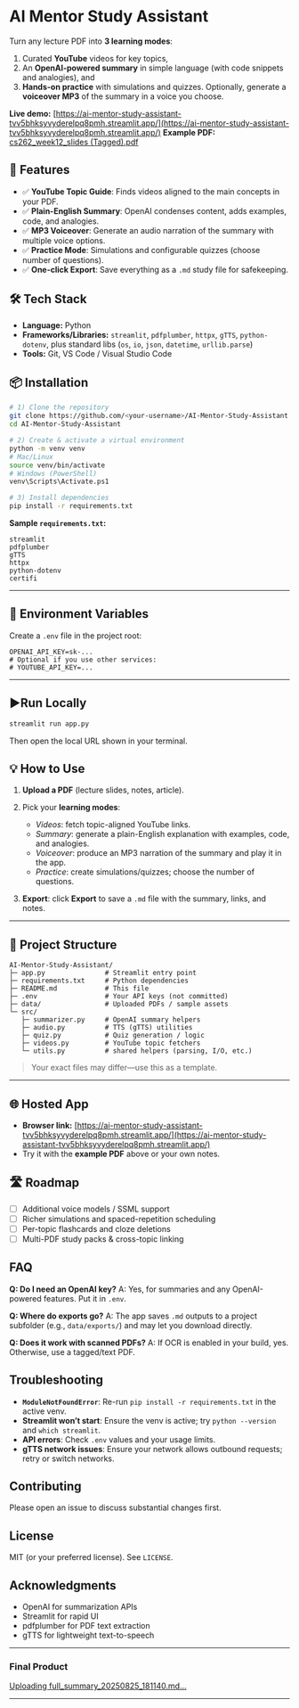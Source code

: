 # AI Mentor Study Assistant

Turn any lecture PDF into **3 learning modes**:

1. Curated **YouTube** videos for key topics,
2. An **OpenAI-powered summary** in simple language (with code snippets and analogies), and
3. **Hands-on practice** with simulations and quizzes.
   Optionally, generate a **voiceover MP3** of the summary in a voice you choose.

**Live demo:** [https://ai-mentor-study-assistant-tvv5bhksyvyderelpq8pmh.streamlit.app/](https://ai-mentor-study-assistant-tvv5bhksyvyderelpq8pmh.streamlit.app/)
**Example PDF:** [cs262\_week12\_slides (Tagged).pdf](https://github.com/user-attachments/files/21974421/cs262_week12_slides.15.1.1.-.Tagged.pdf)


## 🚀 Features

* ✅ **YouTube Topic Guide**: Finds videos aligned to the main concepts in your PDF.
* ✅ **Plain-English Summary**: OpenAI condenses content, adds examples, code, and analogies.
* ✅ **MP3 Voiceover**: Generate an audio narration of the summary with multiple voice options.
* ✅ **Practice Mode**: Simulations and configurable quizzes (choose number of questions).
* ✅ **One-click Export**: Save everything as a `.md` study file for safekeeping.


## 🛠️ Tech Stack

* **Language:** Python
* **Frameworks/Libraries:** `streamlit`, `pdfplumber`, `httpx`, `gTTS`, `python-dotenv`, plus standard libs (`os`, `io`, `json`, `datetime`, `urllib.parse`)
* **Tools:** Git, VS Code / Visual Studio Code


## 📦 Installation

```bash
# 1) Clone the repository
git clone https://github.com/<your-username>/AI-Mentor-Study-Assistant.git
cd AI-Mentor-Study-Assistant

# 2) Create & activate a virtual environment
python -m venv venv
# Mac/Linux
source venv/bin/activate
# Windows (PowerShell)
venv\Scripts\Activate.ps1

# 3) Install dependencies
pip install -r requirements.txt
```

**Sample `requirements.txt`:**

```
streamlit
pdfplumber
gTTS
httpx
python-dotenv
certifi
```

---

## 🔑 Environment Variables

Create a `.env` file in the project root:

```
OPENAI_API_KEY=sk-...
# Optional if you use other services:
# YOUTUBE_API_KEY=...
```

---

## ▶Run Locally

```bash
streamlit run app.py
```

Then open the local URL shown in your terminal.

## 💡 How to Use

1. **Upload a PDF** (lecture slides, notes, article).
2. Pick your **learning modes**:

   * *Videos*: fetch topic-aligned YouTube links.
   * *Summary*: generate a plain-English explanation with examples, code, and analogies.
   * *Voiceover*: produce an MP3 narration of the summary and play it in the app.
   * *Practice*: create simulations/quizzes; choose the number of questions.
3. **Export**: click **Export** to save a `.md` file with the summary, links, and notes.

---

## 📂 Project Structure

```
AI-Mentor-Study-Assistant/
├─ app.py               # Streamlit entry point
├─ requirements.txt     # Python dependencies
├─ README.md            # This file
├─ .env                 # Your API keys (not committed)
├─ data/                # Uploaded PDFs / sample assets
└─ src/
   ├─ summarizer.py     # OpenAI summary helpers
   ├─ audio.py          # TTS (gTTS) utilities
   ├─ quiz.py           # Quiz generation / logic
   ├─ videos.py         # YouTube topic fetchers
   └─ utils.py          # shared helpers (parsing, I/O, etc.)
```

> Your exact files may differ—use this as a template.

---

## 🌐 Hosted App

* **Browser link:** [https://ai-mentor-study-assistant-tvv5bhksyvyderelpq8pmh.streamlit.app/](https://ai-mentor-study-assistant-tvv5bhksyvyderelpq8pmh.streamlit.app/)
* Try it with the **example PDF** above or your own notes.

## 🛣️ Roadmap

* [ ] Additional voice models / SSML support
* [ ] Richer simulations and spaced-repetition scheduling
* [ ] Per-topic flashcards and cloze deletions
* [ ] Multi-PDF study packs & cross-topic linking

## FAQ

**Q: Do I need an OpenAI key?**
A: Yes, for summaries and any OpenAI-powered features. Put it in `.env`.

**Q: Where do exports go?**
A: The app saves `.md` outputs to a project subfolder (e.g., `data/exports/`) and may let you download directly.

**Q: Does it work with scanned PDFs?**
A: If OCR is enabled in your build, yes. Otherwise, use a tagged/text PDF.

## Troubleshooting

* **`ModuleNotFoundError`**: Re-run `pip install -r requirements.txt` in the active venv.
* **Streamlit won’t start**: Ensure the venv is active; try `python --version` and `which streamlit`.
* **API errors**: Check `.env` values and your usage limits.
* **gTTS network issues**: Ensure your network allows outbound requests; retry or switch networks.

## Contributing

Please open an issue to discuss substantial changes first.

## License

MIT (or your preferred license). See `LICENSE`.

## Acknowledgments

* OpenAI for summarization APIs
* Streamlit for rapid UI
* pdfplumber for PDF text extraction
* gTTS for lightweight text-to-speech

---

### Final Product
[Uploading full_summary_20250825_181140.md…]()



---
